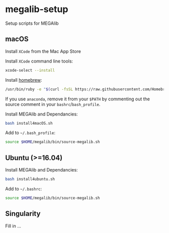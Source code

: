 # megalib-setup
Setup scripts for MEGAlib


## macOS

Install `XCode` from the Mac App Store

Install `XCode` command line tools:

```bash
xcode-select --install
```

Install [homebrew](https://brew.sh/):

```bash
/usr/bin/ruby -e "$(curl -fsSL https://raw.githubusercontent.com/Homebrew/install/master/install)"
```

If you use `anaconda`, remove it from your `$PATH` by commenting out the source comment in your `bashrc`/`bash_profile`.

Install MEGAlib and Dependancies:

```bash
bash install4macOS.sh
```

Add to `~/.bash_profile`:

```bash
source $HOME/megalib/bin/source-megalib.sh
```

## Ubuntu (>=16.04)

Install MEGAlib and Dependancies:

```bash
bash install4ubuntu.sh
```

Add to `~/.bashrc`:

```bash
source $HOME/megalib/bin/source-megalib.sh
```


## Singularity

Fill in ...
